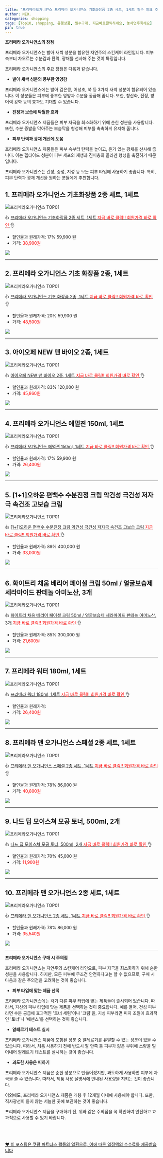 ```yaml
---
title: "프리메라오가니언스 프리메라 오가니언스 기초화장품 2종 세트, 1세트 필수 필요 추천 제품 비교 최저 가격 비교 장점 구매 후기 구매평"
author: NEO.
categories: shopping
tags: [Top10, shopping, 유행상품, 필수구매, 지금바로클릭하세요, 놓치면후회해요]
pin: true
---
```

**프리메라 오가니언스의 장점**

프리메라 오가니언스는 발아 새싹 성분을 함유한 자연주의 스킨케어 라인입니다. 피부 속부터 차오르는 수분감과 탄력, 광채를 선사해 주는 것이 특징입니다.

프리메라 오가니언스의 주요 장점은 다음과 같습니다.

* **발아 새싹 성분의 풍부한 영양감**

프리메라 오가니언스에는 발아 검은콩, 어성초, 쑥 등 3가지 새싹 성분이 함유되어 있습니다. 이 성분들은 피부에 풍부한 영양과 수분을 공급해 줍니다. 또한, 항산화, 진정, 방어력 강화 등의 효과도 기대할 수 있습니다.

* **진정과 보습에 탁월한 효과**

프리메라 오가니언스 제품들은 피부 자극을 최소화하기 위해 순한 성분을 사용합니다. 또한, 수분 증발을 막아주는 보습막을 형성해 피부를 촉촉하게 유지해 줍니다.

* **피부 탄력과 광채 개선에 도움**

프리메라 오가니언스 제품들은 피부 속부터 탄력을 높이고, 윤기 있는 광채를 선사해 줍니다. 이는 펩타이드 성분이 피부 세포의 재생과 진피층의 콜라겐 형성을 촉진하기 때문입니다.

프리메라 오가니언스는 건성, 중성, 지성 등 모든 피부 타입에 사용하기 좋습니다. 특히, 피부 탄력과 광채 개선을 원하는 분들에게 추천합니다.

   

## 1. 프리메라 오가니언스 기초화장품 2종 세트, 1세트

![프리메라오가니언스 TOP01](https://thumbnail6.coupangcdn.com/thumbnails/remote/490x490ex/image/vendor_inventory/4dbe/089d687f3e5dcee0dba17f7dd666c971c701e5ba7edc7c210660443f8aba.jpg)


👍 [프리메라 오가니언스 기초화장품 2종 세트, 1세트 <font color=red> 지금 바로 클릭!! 회원가격 바로 확인 </font> ](https://link.coupang.com/re/AFFSDP?lptag=AF3617701&subid=GithubCoopas&pageKey=7417804453&traceid=V0-153&itemId=19235187109&vendorItemId=87814246940) 👌 


- 할인율과 원래가격: 17%  59,900   원
- 가격: <span style='color:red'>38,900원</span>

[![](/discount_price.png)](https://link.coupang.com/re/AFFSDP?lptag=AF3617701&subid=GithubCoopas&pageKey=7417804453&traceid=V0-153&itemId=19235187109&vendorItemId=87814246940)

---


   

## 2. 프리메라 오가니언스 기초 화장품 2종, 1세트

![프리메라오가니언스 TOP01](https://thumbnail6.coupangcdn.com/thumbnails/remote/490x490ex/image/retail/images/6682977727714698-38f696d9-7555-4299-9640-91327859e1ec.jpg)


👍 [프리메라 오가니언스 기초 화장품 2종, 1세트 <font color=red> 지금 바로 클릭!! 회원가격 바로 확인 </font> ](https://link.coupang.com/re/AFFSDP?lptag=AF3617701&subid=GithubCoopas&pageKey=1546913076&traceid=V0-153&itemId=2648306453&vendorItemId=70639229278) 👌 


- 할인율과 원래가격: 20%  59,900   원
- 가격: <span style='color:red'>48,500원</span>

[![](/discount_price.png)](https://link.coupang.com/re/AFFSDP?lptag=AF3617701&subid=GithubCoopas&pageKey=1546913076&traceid=V0-153&itemId=2648306453&vendorItemId=70639229278)

---


   

## 3. 아이오페 NEW 맨 바이오 2종, 1세트

![프리메라오가니언스 TOP01](https://thumbnail8.coupangcdn.com/thumbnails/remote/490x490ex/image/retail/images/2612482046361337-d12fe48a-5020-4809-8fd0-ad7ad2dd59d9.jpg)


👍 [아이오페 NEW 맨 바이오 2종, 1세트 <font color=red> 지금 바로 클릭!! 회원가격 바로 확인 </font> ](https://link.coupang.com/re/AFFSDP?lptag=AF3617701&subid=GithubCoopas&pageKey=7335903584&traceid=V0-153&itemId=18843788727&vendorItemId=76499221551) 👌 


- 할인율과 원래가격: 83%  120,000   원
- 가격: <span style='color:red'>45,860원</span>

[![](/discount_price.png)](https://link.coupang.com/re/AFFSDP?lptag=AF3617701&subid=GithubCoopas&pageKey=7335903584&traceid=V0-153&itemId=18843788727&vendorItemId=76499221551)

---


   

## 4. 프리메라 오가니언스 에멀젼 150ml, 1세트

![프리메라오가니언스 TOP01](https://thumbnail8.coupangcdn.com/thumbnails/remote/490x490ex/image/retail/images/2616756601554983-74de3120-0142-42a0-a476-5622e40b3fd1.jpg)


👍 [프리메라 오가니언스 에멀젼 150ml, 1세트 <font color=red> 지금 바로 클릭!! 회원가격 바로 확인 </font> ](https://link.coupang.com/re/AFFSDP?lptag=AF3617701&subid=GithubCoopas&pageKey=1082421993&traceid=V0-153&itemId=2035425567&vendorItemId=70034851935) 👌 


- 할인율과 원래가격: 17%  59,900   원
- 가격: <span style='color:red'>26,400원</span>

[![](/discount_price.png)](https://link.coupang.com/re/AFFSDP?lptag=AF3617701&subid=GithubCoopas&pageKey=1082421993&traceid=V0-153&itemId=2035425567&vendorItemId=70034851935)

---


   

## 5. [1+1]오하운 편백수 수분진정 크림 악건성 극건성 저자극 속건조 고보습 크림

![프리메라오가니언스 TOP01](https://thumbnail10.coupangcdn.com/thumbnails/remote/490x490ex/image/vendor_inventory/6e1a/2762004ec7c3ffac4f21805ea9a137eb7fb06f77c63108e1724c2dc58dfb.jpg)


👍 [[1+1]오하운 편백수 수분진정 크림 악건성 극건성 저자극 속건조 고보습 크림 <font color=red> 지금 바로 클릭!! 회원가격 바로 확인 </font> ](https://link.coupang.com/re/AFFSDP?lptag=AF3617701&subid=GithubCoopas&pageKey=7699381571&traceid=V0-153&itemId=20610239107&vendorItemId=84910552348) 👌 


- 할인율과 원래가격: 89%  400,000   원
- 가격: <span style='color:red'>33,000원</span>

[![](/discount_price.png)](https://link.coupang.com/re/AFFSDP?lptag=AF3617701&subid=GithubCoopas&pageKey=7699381571&traceid=V0-153&itemId=20610239107&vendorItemId=84910552348)

---


   

## 6. 화이트리 채움 베리어 페이셜 크림 50ml / 얼굴보습제 세라마이드 판테놀 아미노산, 3개

![프리메라오가니언스 TOP01](https://thumbnail9.coupangcdn.com/thumbnails/remote/490x490ex/image/vendor_inventory/f6bd/45c6f28b7c62ec04d0c423192dd1ce48e4d2bd4c8c3a97872d1bbf333826.jpg)


👍 [화이트리 채움 베리어 페이셜 크림 50ml / 얼굴보습제 세라마이드 판테놀 아미노산, 3개 <font color=red> 지금 바로 클릭!! 회원가격 바로 확인 </font> ](https://link.coupang.com/re/AFFSDP?lptag=AF3617701&subid=GithubCoopas&pageKey=247743294&traceid=V0-153&itemId=13958813337&vendorItemId=81207863399) 👌 


- 할인율과 원래가격: 85%  300,000   원
- 가격: <span style='color:red'>21,600원</span>

[![](/discount_price.png)](https://link.coupang.com/re/AFFSDP?lptag=AF3617701&subid=GithubCoopas&pageKey=247743294&traceid=V0-153&itemId=13958813337&vendorItemId=81207863399)

---


   

## 7. 프리메라 워터 180ml, 1세트

![프리메라오가니언스 TOP01](https://thumbnail7.coupangcdn.com/thumbnails/remote/490x490ex/image/retail/images/1180296539758206-36596b4e-a811-4b4a-b613-818bc255e7af.jpg)


👍 [프리메라 워터 180ml, 1세트 <font color=red> 지금 바로 클릭!! 회원가격 바로 확인 </font> ](https://link.coupang.com/re/AFFSDP?lptag=AF3617701&subid=GithubCoopas&pageKey=6326533165&traceid=V0-153&itemId=13211697274&vendorItemId=5508781232) 👌 


- 할인율과 원래가격: 
- 가격: <span style='color:red'>26,400원</span>

[![](/discount_price.png)](https://link.coupang.com/re/AFFSDP?lptag=AF3617701&subid=GithubCoopas&pageKey=6326533165&traceid=V0-153&itemId=13211697274&vendorItemId=5508781232)

---


   

## 8. 프리메라 맨 오가니언스 스페셜 2종 세트, 1세트

![프리메라오가니언스 TOP01](https://thumbnail8.coupangcdn.com/thumbnails/remote/490x490ex/image/retail/images/2627953491093163-405832d2-4d49-4970-9516-4586c509db39.jpg)


👍 [프리메라 맨 오가니언스 스페셜 2종 세트, 1세트 <font color=red> 지금 바로 클릭!! 회원가격 바로 확인 </font> ](https://link.coupang.com/re/AFFSDP?lptag=AF3617701&subid=GithubCoopas&pageKey=6641213955&traceid=V0-153&itemId=15181866201&vendorItemId=82403127072) 👌 


- 할인율과 원래가격: 78%  86,000   원
- 가격: <span style='color:red'>40,800원</span>

[![](/discount_price.png)](https://link.coupang.com/re/AFFSDP?lptag=AF3617701&subid=GithubCoopas&pageKey=6641213955&traceid=V0-153&itemId=15181866201&vendorItemId=82403127072)

---


   

## 9. 나드 딥 모이스쳐 모공 토너, 500ml, 2개

![프리메라오가니언스 TOP01](https://thumbnail8.coupangcdn.com/thumbnails/remote/490x490ex/image/retail/images/1872237633979292-d2977c9c-ccfa-4ced-93fd-7f70d5df6e6f.jpg)


👍 [나드 딥 모이스쳐 모공 토너, 500ml, 2개 <font color=red> 지금 바로 클릭!! 회원가격 바로 확인 </font> ](https://link.coupang.com/re/AFFSDP?lptag=AF3617701&subid=GithubCoopas&pageKey=5624932410&traceid=V0-153&itemId=19168439937&vendorItemId=76418969041) 👌 


- 할인율과 원래가격: 70%  45,000   원
- 가격: <span style='color:red'>11,900원</span>

[![](/discount_price.png)](https://link.coupang.com/re/AFFSDP?lptag=AF3617701&subid=GithubCoopas&pageKey=5624932410&traceid=V0-153&itemId=19168439937&vendorItemId=76418969041)

---


   

## 10. 프리메라 맨 오가니언스 2종 세트, 1세트

![프리메라오가니언스 TOP01](https://thumbnail7.coupangcdn.com/thumbnails/remote/490x490ex/image/vendor_inventory/472c/a86257208b4000641d75fd9c353a8188c686ac33a4cc87d971282c4e5f69.jpg)


👍 [프리메라 맨 오가니언스 2종 세트, 1세트 <font color=red> 지금 바로 클릭!! 회원가격 바로 확인 </font> ](https://link.coupang.com/re/AFFSDP?lptag=AF3617701&subid=GithubCoopas&pageKey=7310738355&traceid=V0-153&itemId=19224421565&vendorItemId=87847896949) 👌 


- 할인율과 원래가격: 78%  86,000   원
- 가격: <span style='color:red'>35,540원</span>

[![](/discount_price.png)](https://link.coupang.com/re/AFFSDP?lptag=AF3617701&subid=GithubCoopas&pageKey=7310738355&traceid=V0-153&itemId=19224421565&vendorItemId=87847896949)

---
**프리메라 오가니언스 구매 시 주의점**

프리메라 오가니언스는 자연주의 스킨케어 라인으로, 피부 자극을 최소화하기 위해 순한 성분을 사용합니다. 하지만, 모든 피부에 무조건 안전하다고는 할 수 없으므로, 구매 시 다음과 같은 주의점을 고려하는 것이 좋습니다.

* **피부 타입에 맞는 제품 선택**

프리메라 오가니언스에는 각기 다른 피부 타입에 맞는 제품들이 출시되어 있습니다. 따라서, 자신의 피부 타입에 맞는 제품을 선택하는 것이 중요합니다. 예를 들어, 건성 피부라면 수분 공급에 효과적인 '토너 세럼'이나 '크림'을, 지성 피부라면 피지 조절에 효과적인 '토너'나 '에센스'를 선택하는 것이 좋습니다.

* **알레르기 테스트 실시**

프리메라 오가니언스 제품에 포함된 성분 중 알레르기를 유발할 수 있는 성분이 있을 수 있습니다. 따라서, 처음 사용하기 전에 반드시 팔 안쪽 등 피부가 얇은 부위에 소량을 덜어내어 알레르기 테스트를 실시하는 것이 좋습니다.

* **과도한 사용은 피하기**

프리메라 오가니언스 제품은 순한 성분으로 만들어졌지만, 과도하게 사용하면 피부에 자극을 줄 수 있습니다. 따라서, 제품 사용 설명서에 안내된 사용량을 지키는 것이 좋습니다.

이외에도, 프리메라 오가니언스 제품은 개봉 후 12개월 이내에 사용해야 합니다. 또한, 직사광선이 들지 않는 서늘한 곳에 보관하는 것이 좋습니다.

프리메라 오가니언스 제품을 구매하기 전, 위와 같은 주의점을 꼭 확인하여 안전하고 효과적으로 사용할 수 있기 바랍니다.<br><br><br><br><br> [ ❤  이 포스팅은 쿠팡 파트너스 활동의 일환으로, 이에 따른 일정액의 수수료를 제공받습니다](https://link.coupang.com/a/bcEFyh)